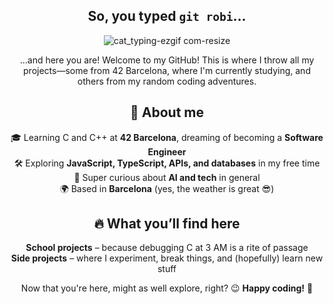 <div align="center">

  <h2>So, you typed <code>git robi</code>...</h2>

![cat_typing-ezgif com-resize](https://github.com/user-attachments/assets/8b47d889-24e4-4149-903f-df8e27359ed3)

...and here you are!
Welcome to my GitHub! This is where I throw all my projects—some from 42 Barcelona, where I'm currently studying, and others from my random coding adventures.

## 🌱 About me  
🎓 Learning C and C++ at **42 Barcelona**, dreaming of becoming a **Software Engineer**  
🛠️ Exploring **JavaScript, TypeScript, APIs, and databases** in my free time  
🤖 Super curious about **AI and tech** in general  
🌍 Based in **Barcelona** (yes, the weather is great 😎)  

## 🔥 What you’ll find here  
**School projects** – because debugging C at 3 AM is a rite of passage  
**Side projects** – where I experiment, break things, and (hopefully) learn new stuff  

Now that you're here, might as well explore, right? 😉 **Happy coding!** 🚀</div>

